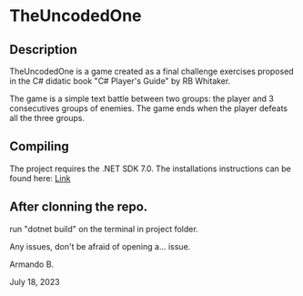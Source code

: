 # TheUncodedOne

## Description
TheUncodedOne is a game created as a final challenge exercises proposed in the
C# didatic book "C# Player's Guide" by RB Whitaker.

The game is a simple text battle between two groups: the player and 3 consecutives groups
of enemies. The game ends when the player defeats all the three groups.

## Compiling 
The project requires the .NET SDK 7.0. The installations instructions can be found here:
[Link](https://learn.microsoft.com/en-us/dotnet/core/install/)

## After clonning the repo.

run "dotnet build" on the terminal in project folder.

Any issues, don't be afraid of opening a... issue.

Armando B.

July 18, 2023